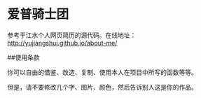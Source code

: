 爱普骑士团
========

参考于江水个人网页简历的源代码。在线地址：<http://yujiangshui.github.io/about-me/>

##使用条款

你可以自由的借鉴、改造、复制、使用本人在项目中所写的函数等等。

但是，请不要修改几个字、图片、颜色，然后告诉别人这是你的作品。
